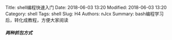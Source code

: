 Title: shell编程快速入门
Date: 2018-06-03 13:20
Modified: 2018-06-03 13:20
Category: shell
Tags: shell
Slug: H4
Authors: nJcx
Summary: bash编程学习后，转化成教程，方便大家阅读

##### 两种抓包方式

